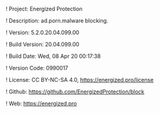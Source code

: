 ! Project: Energized Protection

! Description: ad.porn.malware blocking.

! Version: 5.2.0.20.04.099.00

! Build Version: 20.04.099.00

! Build Date: Wed, 08 Apr 20 00:17:38

! Version Code: 0990017

! License: CC BY-NC-SA 4.0, https://energized.pro/license

! Github: https://github.com/EnergizedProtection/block

! Web: https://energized.pro

